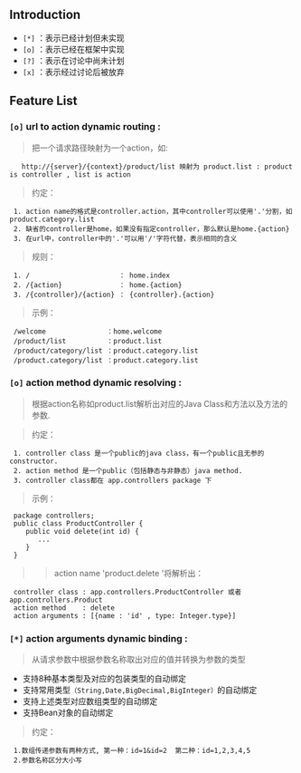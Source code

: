 ## Introduction ##
  * `[*]` ：表示已经计划但未实现
  * `[o]` ：表示已经在框架中实现
  * `[?]` ：表示在讨论中尚未计划
  * `[x]` ：表示经过讨论后被放弃

## Feature List ##

### `[o]` url to action dynamic routing : ###

> 把一个请求路径映射为一个action，如:
```
   http://{server}/{context}/product/list 映射为 product.list : product is controller , list is action
```

> 约定：
```
 1. action name的格式是controller.action，其中controller可以使用'.'分割，如product.category.list
 2. 缺省的controller是home，如果没有指定controller，那么默认是home.{action}
 3. 在url中，controller中的'.'可以用'/'字符代替，表示相同的含义
```

> 规则：
```
 1. /                      ： home.index
 2. /{action}              ： home.{action}
 3. /{controller}/{action} ： {controller}.{action}
```

> 示例：
```
 /welcome               ：home.welcome
 /product/list          ：product.list
 /product/category/list ：product.category.list
 /product.category/list ：product.category.list
```

### `[o]` action method dynamic resolving : ###

> 根据action名称如product.list解析出对应的Java Class和方法以及方法的参数.

> 约定：
```
 1. controller class 是一个public的java class，有一个public且无参的constructor.
 2. action method 是一个public（包括静态与非静态）java method.
 3. controller class都在 app.controllers package 下
```

> 示例：
```
 package controllers;
 public class ProductController {
    public void delete(int id) {
       ...
    }
 }
```
> > action name 'product.delete '将解析出：
```
 controller class : app.controllers.ProductController 或者 app.controllers.Product
 action method    : delete
 action arguments : [{name : 'id' , type: Integer.type}]
```

### `[*]` action arguments dynamic binding : ###


> 从请求参数中根据参数名称取出对应的值并转换为参数的类型

  * 支持8种基本类型及对应的包装类型的自动绑定
  * 支持常用类型`（String,Date,BigDecimal,BigInteger）`的自动绑定
  * 支持上述类型对应数组类型的自动绑定
  * 支持Bean对象的自动绑定

> 约定：
```
 1.数组传递参数有两种方式, 第一种：id=1&id=2  第二种：id=1,2,3,4,5
 2.参数名称区分大小写
```